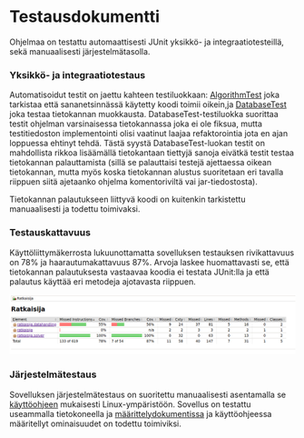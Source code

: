 # Testausdokumentti

Ohjelmaa on testattu automaattisesti JUnit yksikkö- ja integraatiotesteillä, sekä manuaalisesti järjestelmätasolla.

### Yksikkö- ja integraatiotestaus

Automatisoidut testit on jaettu kahteen testiluokkaan: [AlgorithmTest](https://github.com/tibe314/Sanajahtiratkaisija/blob/master/Ratkaisija/src/test/java/ratkaisija/AlgorithmTest.java) joka tarkistaa että sananetsinnässä käytetty koodi toimii oikein,ja [DatabaseTest](https://github.com/tibe314/Sanajahtiratkaisija/blob/master/Ratkaisija/src/test/java/ratkaisija/DatabaseTest.java) joka testaa tietokannan muokkausta. DatabaseTest-testiluokka suorittaa testit ohjelman varsinaisessa tietokannassa joka ei ole fiksua, mutta testitiedoston implementointi olisi vaatinut laajaa refaktorointia jota en ajan loppuessa ehtinyt tehdä. Tästä syystä DatabaseTest-luokan testit on mahdollista rikkoa lisäämällä tietokantaan tiettyjä sanoja eivätkä testit testaa tietokannan palauttamista (sillä se palauttaisi testejä ajettaessa oikean tietokannan, mutta myös koska tietokannan alustus suoritetaan eri tavalla riippuen siitä ajetaanko ohjelma komentoriviltä vai jar-tiedostosta).

Tietokannan palautukseen liittyvä koodi on kuitenkin tarkistettu manuaalisesti ja todettu toimivaksi.

### Testauskattavuus

Käyttöliittymäkerrosta lukuunottamatta sovelluksen testauksen rivikattavuus on 78% ja haarautumakattavuus 87%. Arvoja laskee huomattavasti se, että tietokannan palautuksesta vastaavaa koodia ei testata JUnit:lla ja että palautus käyttää eri metodeja ajotavasta riippuen.

![Testikattavuuskuva](https://github.com/tibe314/Sanajahtiratkaisija/blob/master/dokumentointi/kuvat/testikattavuus.png)


### Järjestelmätestaus

Sovelluksen järjestelmätestaus on suoritettu manuaalisesti asentamalla se [käyttöohjeen](https://github.com/tibe314/Sanajahtiratkaisija/blob/master/dokumentointi/kayttoohje.md) mukaisesti Linux-ympäristöön. Sovellus on testattu useammalla tietokoneella ja [määrittelydokumentissa](https://github.com/tibe314/Sanajahtiratkaisija/blob/master/dokumentointi/vaatimusmaarittely.md) ja käyttöohjeessa määritellyt ominaisuudet on todettu toimiviksi.
